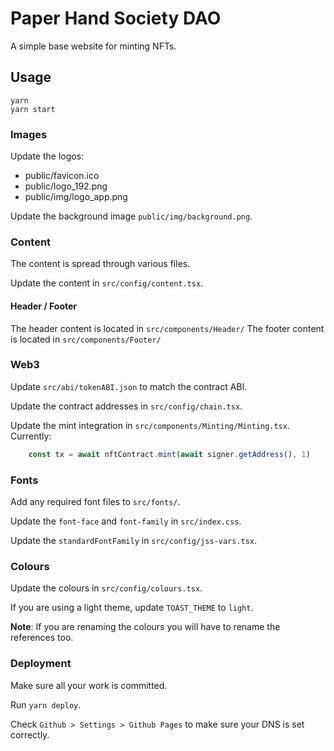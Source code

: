 # Paper Hand Society DAO

A simple base website for minting NFTs.

## Usage

```
yarn
yarn start
```

### Images

Update the logos:

* public/favicon.ico
* public/logo_192.png
* public/img/logo_app.png

Update the background image `public/img/background.png`.

### Content

The content is spread through various files.

Update the content in `src/config/content.tsx`.


#### Header / Footer

The header content is located in `src/components/Header/`
The footer content is located in `src/components/Footer/`

### Web3

Update `src/abi/tokenABI.json` to match the contract ABI.

Update the contract addresses in `src/config/chain.tsx`.

Update the mint integration in `src/components/Minting/Minting.tsx`.
Currently:

```js
	const tx = await nftContract.mint(await signer.getAddress(), 1)
```

### Fonts

Add any required font files to `src/fonts/`.

Update the `font-face` and `font-family` in `src/index.css`.

Update the `standardFontFamily` in `src/config/jss-vars.tsx`.

### Colours

Update the colours in `src/config/colours.tsx`.

If you are using a light theme, update `TOAST_THEME` to `light`.

**Note**: If you are renaming the colours you will have to rename the references too.

### Deployment

Make sure all your work is committed.

Run `yarn deploy`.

Check `Github > Settings > Github Pages` to make sure your DNS is set correctly.
